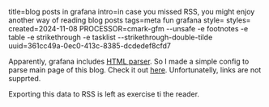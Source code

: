 title=blog posts in grafana
intro=in case you missed RSS, you might enjoy another way of reading blog posts
tags=meta fun grafana
style=
styles=
created=2024-11-08
PROCESSOR=cmark-gfm --unsafe -e footnotes -e table -e strikethrough -e tasklist --strikethrough-double-tilde
uuid=361cc49a-0ec0-413c-8385-dcdedef8cfd7

Apparently, grafana includes [HTML parser][x].
So I made a simple config to parse main page of this blog.
Check it out [here][y].
Unfortunatelly, links are not supprted.

Exporting this data to RSS is left as exercise ti the reader.

[x]: https://grafana.com/grafana/plugins/yesoreyeram-infinity-datasource/
[y]: https://play.grafana.org/explore?schemaVersion=1&panes=%7B%22s9j%22:%7B%22datasource%22:%22infinity-universal%22,%22queries%22:%5B%7B%22refId%22:%22A%22,%22datasource%22:%7B%22type%22:%22yesoreyeram-infinity-datasource%22,%22uid%22:%22infinity-universal%22%7D,%22type%22:%22html%22,%22source%22:%22url%22,%22format%22:%22dataframe%22,%22url%22:%22https:%2F%2Falexey.shpakovsky.ru%2Fen%2F%22,%22url_options%22:%7B%22method%22:%22GET%22,%22data%22:%22%22,%22params%22:%5B%5D,%22headers%22:%5B%5D%7D,%22root_selector%22:%22main%20ol%20li%22,%22columns%22:%5B%7B%22text%22:%22title%22,%22selector%22:%22.title%22,%22type%22:%22string%22%7D,%7B%22text%22:%22created%22,%22selector%22:%22time:nth-child%281%29%22,%22type%22:%22string%22%7D,%7B%22text%22:%22modified%22,%22selector%22:%22time:nth-child%282%29%22,%22type%22:%22string%22%7D,%7B%22text%22:%22intro%22,%22selector%22:%22.intro%22,%22type%22:%22string%22%7D%5D,%22filters%22:%5B%5D,%22global_query_id%22:%22%22%7D%5D,%22range%22:%7B%22from%22:%22now-1h%22,%22to%22:%22now%22%7D%7D%7D&orgId=1
